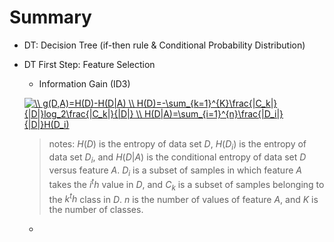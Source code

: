 # Summary
  - DT: Decision Tree (if-then rule & Conditional Probability Distribution)
  - DT First Step: Feature Selection
    - Information Gain (ID3)
    
    <a href="https://www.codecogs.com/eqnedit.php?latex=\\&space;g(D,A)=H(D)-H(D|A)&space;\\&space;H(D)=-\sum_{k=1}^{K}\frac{|C_k|}{|D|}log_2\frac{|C_k|}{|D|}&space;\\&space;H(D|A)=\sum_{i=1}^{n}\frac{|D_i|}{|D|}H(D_i)" target="_blank"><img src="https://latex.codecogs.com/gif.latex?\\&space;g(D,A)=H(D)-H(D|A)&space;\\&space;H(D)=-\sum_{k=1}^{K}\frac{|C_k|}{|D|}log_2\frac{|C_k|}{|D|}&space;\\&space;H(D|A)=\sum_{i=1}^{n}\frac{|D_i|}{|D|}H(D_i)" title="\\ g(D,A)=H(D)-H(D|A) \\ H(D)=-\sum_{k=1}^{K}\frac{|C_k|}{|D|}log_2\frac{|C_k|}{|D|} \\ H(D|A)=\sum_{i=1}^{n}\frac{|D_i|}{|D|}H(D_i)" /></a>
    
    > notes: $H(D)$ is the entropy of data set $D$, $H(D_i)$ is the entropy of data set $D_i$, 
    and $H(D|A)$ is the conditional entropy of data set $D$ versus feature $A$. 
    $D_i$ is a subset of samples in which feature $A$ takes the $i^th$ value in $D$, 
    and $C_k$ is a subset of samples belonging to the $k^th$ class in $D$. 
    $n$ is the number of values of feature $A$, and $K$ is the number of classes.
    - 
